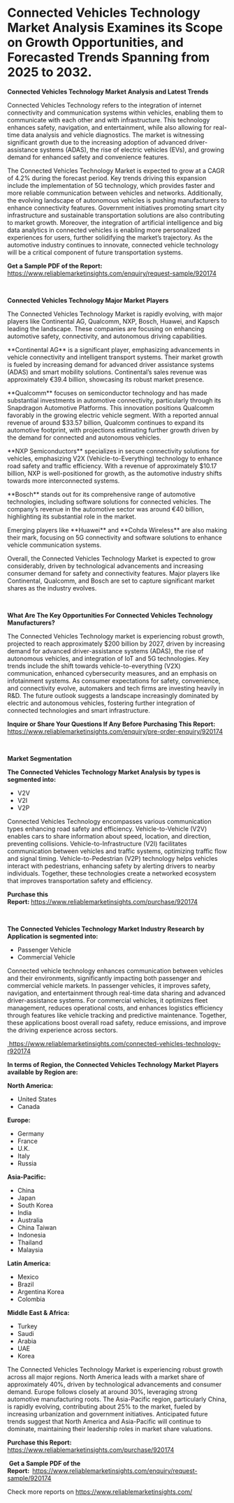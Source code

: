 <p><h1>Connected Vehicles Technology Market Analysis Examines its Scope on Growth Opportunities, and Forecasted Trends Spanning from 2025 to 2032.</h1></p><p><strong>Connected Vehicles Technology Market Analysis and Latest Trends</strong></p>
<p><p>Connected Vehicles Technology refers to the integration of internet connectivity and communication systems within vehicles, enabling them to communicate with each other and with infrastructure. This technology enhances safety, navigation, and entertainment, while also allowing for real-time data analysis and vehicle diagnostics. The market is witnessing significant growth due to the increasing adoption of advanced driver-assistance systems (ADAS), the rise of electric vehicles (EVs), and growing demand for enhanced safety and convenience features.</p><p>The Connected Vehicles Technology Market is expected to grow at a CAGR of 4.2% during the forecast period. Key trends driving this expansion include the implementation of 5G technology, which provides faster and more reliable communication between vehicles and networks. Additionally, the evolving landscape of autonomous vehicles is pushing manufacturers to enhance connectivity features. Government initiatives promoting smart city infrastructure and sustainable transportation solutions are also contributing to market growth. Moreover, the integration of artificial intelligence and big data analytics in connected vehicles is enabling more personalized experiences for users, further solidifying the market’s trajectory. As the automotive industry continues to innovate, connected vehicle technology will be a critical component of future transportation systems.</p></p>
<p><strong>Get a Sample PDF of the Report:&nbsp;</strong> <a href="https://www.reliablemarketinsights.com/enquiry/request-sample/920174?utm_campaign=3011&utm_medium=2&utm_source=Github&utm_content=ia&utm_term=06032025&utm_id=connected-vehicles-technology">https://www.reliablemarketinsights.com/enquiry/request-sample/920174</a></p>
<p>&nbsp;</p>
<p><strong>Connected Vehicles Technology Major Market Players</strong></p>
<p><p>The Connected Vehicles Technology Market is rapidly evolving, with major players like Continental AG, Qualcomm, NXP, Bosch, Huawei, and Kapsch leading the landscape. These companies are focusing on enhancing automotive safety, connectivity, and autonomous driving capabilities.</p><p>**Continental AG** is a significant player, emphasizing advancements in vehicle connectivity and intelligent transport systems. Their market growth is fueled by increasing demand for advanced driver assistance systems (ADAS) and smart mobility solutions. Continental’s sales revenue was approximately €39.4 billion, showcasing its robust market presence.</p><p>**Qualcomm** focuses on semiconductor technology and has made substantial investments in automotive connectivity, particularly through its Snapdragon Automotive Platforms. This innovation positions Qualcomm favorably in the growing electric vehicle segment. With a reported annual revenue of around $33.57 billion, Qualcomm continues to expand its automotive footprint, with projections estimating further growth driven by the demand for connected and autonomous vehicles.</p><p>**NXP Semiconductors** specializes in secure connectivity solutions for vehicles, emphasizing V2X (Vehicle-to-Everything) technology to enhance road safety and traffic efficiency. With a revenue of approximately $10.17 billion, NXP is well-positioned for growth, as the automotive industry shifts towards more interconnected systems.</p><p>**Bosch** stands out for its comprehensive range of automotive technologies, including software solutions for connected vehicles. The company’s revenue in the automotive sector was around €40 billion, highlighting its substantial role in the market.</p><p>Emerging players like **Huawei** and **Cohda Wireless** are also making their mark, focusing on 5G connectivity and software solutions to enhance vehicle communication systems.</p><p>Overall, the Connected Vehicles Technology Market is expected to grow considerably, driven by technological advancements and increasing consumer demand for safety and connectivity features. Major players like Continental, Qualcomm, and Bosch are set to capture significant market shares as the industry evolves.</p></p>
<p>&nbsp;</p>
<p><strong>What Are The Key Opportunities For Connected Vehicles Technology Manufacturers?</strong></p>
<p><p>The Connected Vehicles Technology market is experiencing robust growth, projected to reach approximately $200 billion by 2027, driven by increasing demand for advanced driver-assistance systems (ADAS), the rise of autonomous vehicles, and integration of IoT and 5G technologies. Key trends include the shift towards vehicle-to-everything (V2X) communication, enhanced cybersecurity measures, and an emphasis on infotainment systems. As consumer expectations for safety, convenience, and connectivity evolve, automakers and tech firms are investing heavily in R&D. The future outlook suggests a landscape increasingly dominated by electric and autonomous vehicles, fostering further integration of connected technologies and smart infrastructure.</p></p>
<p><strong>Inquire or Share Your Questions If Any Before Purchasing This Report:</strong> <a href="https://www.reliablemarketinsights.com/enquiry/pre-order-enquiry/920174?utm_campaign=3011&utm_medium=2&utm_source=Github&utm_content=ia&utm_term=06032025&utm_id=connected-vehicles-technology">https://www.reliablemarketinsights.com/enquiry/pre-order-enquiry/920174</a></p>
<p>&nbsp;</p>
<p><strong>Market Segmentation</strong></p>
<p><strong>The Connected Vehicles Technology Market Analysis by types is segmented into:</strong></p>
<p><ul><li>V2V</li><li>V2I</li><li>V2P</li></ul></p>
<p><p>Connected Vehicles Technology encompasses various communication types enhancing road safety and efficiency. Vehicle-to-Vehicle (V2V) enables cars to share information about speed, location, and direction, preventing collisions. Vehicle-to-Infrastructure (V2I) facilitates communication between vehicles and traffic systems, optimizing traffic flow and signal timing. Vehicle-to-Pedestrian (V2P) technology helps vehicles interact with pedestrians, enhancing safety by alerting drivers to nearby individuals. Together, these technologies create a networked ecosystem that improves transportation safety and efficiency.</p></p>
<p><strong>Purchase this Report:&nbsp;</strong><a href="https://www.reliablemarketinsights.com/purchase/920174?utm_campaign=3011&utm_medium=2&utm_source=Github&utm_content=ia&utm_term=06032025&utm_id=connected-vehicles-technology">https://www.reliablemarketinsights.com/purchase/920174</a></p>
<p>&nbsp;</p>
<p><strong>The Connected Vehicles Technology Market Industry Research by Application is segmented into:</strong></p>
<p><ul><li>Passenger Vehicle</li><li>Commercial Vehicle</li></ul></p>
<p><p>Connected vehicle technology enhances communication between vehicles and their environments, significantly impacting both passenger and commercial vehicle markets. In passenger vehicles, it improves safety, navigation, and entertainment through real-time data sharing and advanced driver-assistance systems. For commercial vehicles, it optimizes fleet management, reduces operational costs, and enhances logistics efficiency through features like vehicle tracking and predictive maintenance. Together, these applications boost overall road safety, reduce emissions, and improve the driving experience across sectors.</p></p>
<p><a href="https://www.reliablemarketinsights.com/connected-vehicles-technology-r920174?utm_campaign=3011&utm_medium=2&utm_source=Github&utm_content=ia&utm_term=06032025&utm_id=connected-vehicles-technology">&nbsp;https://www.reliablemarketinsights.com/connected-vehicles-technology-r920174</a></p>
<p><strong>In terms of Region, the Connected Vehicles Technology Market Players available by Region are:</strong></p>
<p>
    <p> <strong> North America: </strong>
        <ul>
            <li>United States</li>
            <li>Canada</li>
        </ul>
        </p> 
    <p> <strong> Europe: </strong>
        <ul>
            <li>Germany</li>
            <li>France</li>
            <li>U.K.</li>
            <li>Italy</li>
            <li>Russia</li>
        </ul>
        </p> 
    <p> <strong> Asia-Pacific: </strong>
        <ul>
            <li>China</li>
            <li>Japan</li>
            <li>South Korea</li>
            <li>India</li>
            <li>Australia</li>
            <li>China Taiwan</li>
            <li>Indonesia</li>
            <li>Thailand</li>
            <li>Malaysia</li>
        </ul>
        </p> 
    <p> <strong> Latin America: </strong>
        <ul>
            <li>Mexico</li>
            <li>Brazil</li>
            <li>Argentina Korea</li>
            <li>Colombia</li>
        </ul>
        </p> 
    <p> <strong> Middle East & Africa: </strong>
        <ul>
            <li>Turkey</li>
            <li>Saudi</li>
            <li>Arabia</li>
            <li>UAE</li>
            <li>Korea</li>
        </ul>
    </p>
    </p>
<p><p>The Connected Vehicles Technology Market is experiencing robust growth across all major regions. North America leads with a market share of approximately 40%, driven by technological advancements and consumer demand. Europe follows closely at around 30%, leveraging strong automotive manufacturing roots. The Asia-Pacific region, particularly China, is rapidly evolving, contributing about 25% to the market, fueled by increasing urbanization and government initiatives. Anticipated future trends suggest that North America and Asia-Pacific will continue to dominate, maintaining their leadership roles in market share valuations.</p></p>
<p><strong>Purchase this Report: </strong><a href="https://www.reliablemarketinsights.com/purchase/920174?utm_campaign=3011&utm_medium=2&utm_source=Github&utm_content=ia&utm_term=06032025&utm_id=connected-vehicles-technology">https://www.reliablemarketinsights.com/purchase/920174</a></p>
<p>&nbsp;<strong>Get a Sample PDF of the Report:&nbsp;&nbsp;</strong><a href="https://www.reliablemarketinsights.com/enquiry/request-sample/920174?utm_campaign=3011&utm_medium=2&utm_source=Github&utm_content=ia&utm_term=06032025&utm_id=connected-vehicles-technology">https://www.reliablemarketinsights.com/enquiry/request-sample/920174</a></p>
<p><strong></strong></p>
<p>Check more reports on <a href="https://www.reliablemarketinsights.com/?utm_campaign=3011&utm_medium=2&utm_source=Github&utm_content=ia&utm_term=06032025&utm_id=connected-vehicles-technology">https://www.reliablemarketinsights.com/</a></p>